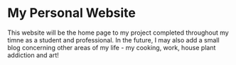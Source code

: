 # My Personal Website

This website will be the home page to my project completed throughout my timne as a student and professional.
In the future, I may also add a small blog concerning other areas of my life - my cooking, work, house plant addiction and art!
